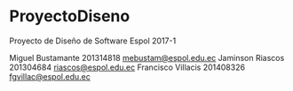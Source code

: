 ﻿# ProyectoDiseno
Proyecto de Diseño de Software Espol 2017-1

Miguel Bustamante  201314818 mebustam@espol.edu.ec
Jaminson Riascos   201304684 riascos@espol.edu.ec
Francisco Villacis 201408326 fgvillac@espol.edu.ec
